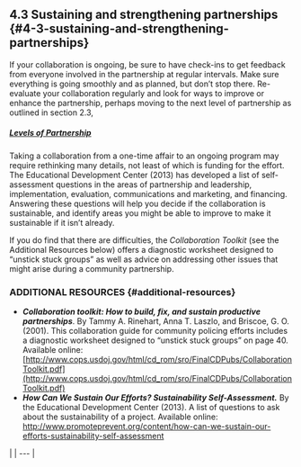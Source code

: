 ## 4.3 Sustaining and strengthening partnerships {#4-3-sustaining-and-strengthening-partnerships}

If your collaboration is ongoing, be sure to have check-ins to get feedback from everyone involved in the partnership at regular intervals. Make sure everything is going smoothly and as planned, but don’t stop there. Re-evaluate your collaboration regularly and look for ways to improve or enhance the partnership, perhaps moving to the next level of partnership as outlined in section 2.3, <a href="../2_what_is_a_community_partnership/23_levels_of_partnership.md"><h5>Levels of Partnership</h5></a>

Taking a collaboration from a one-time affair to an ongoing program may require rethinking many details, not least of which is funding for the effort. The Educational Development Center (2013) has developed a list of self-assessment questions in the areas of partnership and leadership, implementation, evaluation, communications and marketing, and financing. Answering these questions will help you decide if the collaboration is sustainable, and identify areas you might be able to improve to make it sustainable if it isn’t already.

If you do find that there are difficulties, the _Collaboration Toolkit_ (see the Additional Resources below) offers a diagnostic worksheet designed to “unstick stuck groups” as well as advice on addressing other issues that might arise during a community partnership.
 

### ADDITIONAL RESOURCES {#additional-resources}

*   **_Collaboration toolkit: How to build, fix, and sustain productive partnerships_**. By Tammy A. Rinehart, Anna T. Laszlo, and Briscoe, G. O. (2001). This collaboration guide for community policing efforts includes a diagnostic worksheet designed to “unstick stuck groups” on page 40\. Available online: [http://www.cops.usdoj.gov/html/cd_rom/sro/FinalCDPubs/CollaborationToolkit.pdf](http://www.cops.usdoj.gov/html/cd_rom/sro/FinalCDPubs/CollaborationToolkit.pdf)
*   **_How Can We Sustain Our Efforts? Sustainability Self-Assessment._** By the Educational Development Center (2013). A list of questions to ask about the sustainability of a project. Available online: http://www.promoteprevent.org/content/how-can-we-sustain-our-efforts-sustainability-self-assessment

 |
| --- |